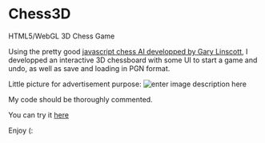 Chess3D
=======

HTML5/WebGL 3D Chess Game

Using the pretty good [javascript chess AI developped by Gary Linscott][1], I developped an interactive 3D chessboard with some UI to start a game and undo, as well as save and loading in PGN format.

Little picture for advertisement purpose:
![enter image description here][2]

My code should be thoroughly commented.

You can try it [here][3]


Enjoy (:


  [1]: https://github.com/glinscott/Garbochess-JS
  [2]: https://dl.dropboxusercontent.com/u/23551572/javascript/webGL/Chess3D/screenshot.jpg
  [3]: http://dl.dropboxusercontent.com/u/23551572/javascript/webGL/Chess3D/index.html
